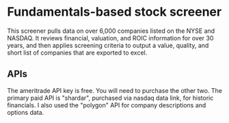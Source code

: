 # Fundamentals-based stock screener

This screener pulls data on over 6,000 companies listed on the NYSE and NASDAQ. It reviews financial, valuation, and ROIC information for over 30 years, and then applies screening criteria to output a value, quality, and short list of companies that are exported to excel.

## APIs

The ameritrade API key is free. You will need to purchase the other two. The primary paid API is "shardar", purchased via nasdaq data link, for historic financials. I also used the "polygon" API for company descriptions and options data. 